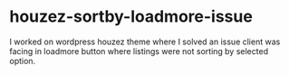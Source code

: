 # houzez-sortby-loadmore-issue
I worked on wordpress houzez theme where I solved an issue client was facing in loadmore button where listings were not sorting by selected option.
